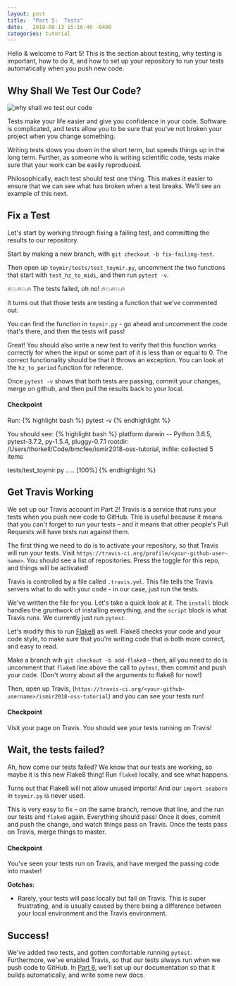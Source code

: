 ```yaml
---
layout: post
title:  "Part 5:  Tests"
date:   2018-08-13 15:16:46 -0400
categories: tutorial
---
```

Hello & welcome to Part 5!  This is the section about testing, why testing is important, how to do it, and how to set up your repository to run your tests automatically when you push new code.

## Why Shall We Test Our Code?

![why shall we test our code](https://media.giphy.com/media/s93TL62lMy7cI/giphy.gif)

Tests make your life easier and give you confidence in your code.  Software is complicated, and tests allow you to be sure that you've not broken your project when you change something.  

Writing tests slows you down in the short term, but speeds things up in the long term.  Further, as someone who is writing scientific code, tests make sure that your work can be easily reproduced.

Philosophically, each test should test one thing.  This makes it easier to ensure that we can see what has broken when a test breaks.  We'll see an example of this next.

## Fix a Test

Let's start by working through fixing a failing test, and committing the results to our repository.

Start by making a new branch, with `git checkout -b fix-failing-test`.

Then open up `toymir/tests/test_toymir.py`, uncomment the two functions that start with `test_hz_to_midi`, and then run `pytest -v`.

🔥💥🔥💥🔥 The tests failed, oh no! 🔥💥🔥💥🔥

It turns out that those tests are testing a function that we've commented out.

You can find the function in `toymir.py` - go ahead and uncomment the code that's there, and then the tests will pass!

Great!  You should also write a new test to verify that this function works correctly for when the input or some part of it is less than or equal to 0.  The correct functionality should be that it throws an exception.  You can look at the `hz_to_period` function for reference.


Once `pytest -v` shows that both tests are passing, commit your changes, merge on github, and then pull the results back to your local.

#### Checkpoint

Run:
{% highlight bash %}
pytest -v
{% endhighlight %}

You should see:
{% highlight bash %}
platform darwin -- Python 3.6.5, pytest-3.7.2, py-1.5.4, pluggy-0.7.1
rootdir: /Users/thorkell/Code/bmcfee/ismir2018-oss-tutorial, inifile:
collected 5 items

tests/test_toymir.py .....          	                        [100%]
{% endhighlight %}


## Get Travis Working

We set up our Travis account in Part 2!  Travis is a service that runs your tests when you push new code to GitHub.  This is useful because it means that you can't forget to run your tests – and it means that other people's Pull Requests  will have tests run against them.

The first thing we need to do is to activate your repository, so that Travis will run your tests.  Visit `https://travis-ci.org/profile/<your-github-user-name>`.  You should see a list of repositories.  Press the toggle for this repo, and things will be activated!

Travis is controlled by a file called `.travis.yml`.  This file tells the Travis servers what to do with your code - in our case, just run the tests.

We've written the file for you.  Let's take a quick look at it.  The `install` block handles the gruntwork of installing everything, and the `script` block is what Travis runs.  We currently just run `pytest`.

Let's modify this to run [Flake8][flake8] as well.  Flake8 checks your code and your code style, to make sure that you're writing code that is both more correct, and easy to read.

Make a branch wih `git checkout -b add-flake8` – then, all you need to do is uncomment that `flake8` line above the call to `pytest`, then commit and push your code. (Don't worry about all the arguments to flake8 for now!)

Then, open up Travis, (`https://travis-ci.org/<your-github-username>/ismir2018-oss-tutorial`) and you can see your tests run!

#### Checkpoint

Visit your page on Travis.  You should see your tests running on Travis!


## Wait, the tests failed?

Ah, how come our tests failed?  We know that our tests are working, so maybe it is this new Flake8 thing!  Run `flake8` locally, and see what happens.

Turns out that Flake8 will not allow unused imports!  And our `import seaborn` in `toymir.py` is never used.

This is very easy to fix – on the same branch, remove that line, and the run our tests and `flake8` again.  Everything should pass!  Once it does, commit and push the change, and watch things pass on Travis.  Once the tests pass on Travis, merge things to master.


#### Checkpoint

You've seen your tests run on Travis, and have merged the passing code into master!


**Gotchas:**
- Rarely, your tests will pass locally but fail on Travis.  This is super frustrating, and is usually caused by there being a difference between your local environment and the Travis environment.


## Success!

We've added two tests, and gotten comfortable running `pytest`.  Furthermore, we've enabled Travis, so that our tests always run when we push code to GitHub.  In [Part 6][tutorial-part-6], we'll set up our documentation so that it builds automatically, and write some new docs.

[tutorial-part-6]: https://bmcfee.github.io/ismir2018-oss-tutorial/tutorial/2018/08/12/part-6.html 
[flake8]: http://flake8.pycqa.org/en/latest/index.html
